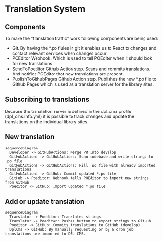 # Translation System

## Components

To make the "translation traffic" work following components are being used:

* Git. By having the *.po fiules in git it enables us to React to changes and
contact relevant services when changes occur
* POEditor Webhook. Which is used to tell POEditor
when it should look for new translations
* SendToPoeditor Github Action step. Scans and commits translations.
And notifies POEditor that new translations are present.
* PublishToGithubPages Github Action step. Publishes the new *.po file to
Github Pages which is used as a translation server for the library sites.

## Subscribing to translations

Because the translation server is defined in the dpl_cms profile
(dpl_cms.info.yml) it is possible to track changes and update the translations
on the individual library sites.

## New translation

```mermaid
sequenceDiagram
  Developer -> GitHubActions: Merge PR into develop
  GitHubActions -> GitHubActions: Scan codebase and write strings to .po file
  GitHubActions -> GitHubActions: Fill .po file with already imported translations
  GitHubActions -> GitHub: Commit updated *.po file
  GitHub -> Poeditor: Webhook tells POEditor to import new strings from GitHub
  Poeditor -> GitHub: Import updated *.po file
```

## Add or update translation

```mermaid
sequenceDiagram
  Translator -> Poeditor: Translates strings
  Translator -> Poeditor: Pushes button to export strings to GitHub
  Poeditor -> GitHub: Commits translations to GitHub (develop)
  DplCms -> GitHub: By manually requesting or by a cron job translations are imported to DPL CMS.
```
